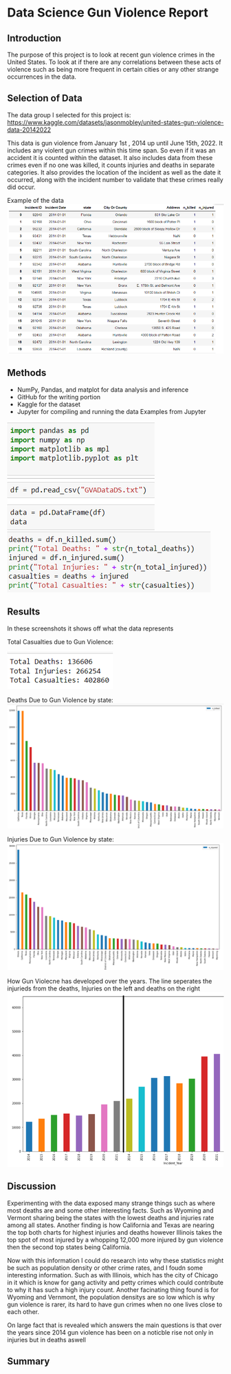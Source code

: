 # Data Science Gun Violence Report
## Introduction 

The purpose of this project is to look at recent gun violence crimes in the United States. To look at if there are any correlations between these acts of violence such as being more frequent in certain cities or any other strange occurrences in the data. 

## Selection of Data 

The data group I selected for this project is: 
https://www.kaggle.com/datasets/jasonmobley/united-states-gun-violence-data-20142022 

This data is gun violence from January 1st , 2014 up until June 15th, 2022. It includes any violent gun crimes within this time span. So even if it was an accident it is counted within the dataset. It also includes data from these crimes even if no one was killed, it counts injuries and deaths in separate categories. It also provides the location of the incident as well as the date it occurred, along with the incident number to validate that these crimes really did occur. 

Example of the data
![image](Gun_violence_example.png)


## Methods

- NumPy, Pandas, and matplot for data analysis and inference
- GitHub for the writing portion
- Kaggle for the dataset
- Jupyter for compiling and running the data
Examples from Jupyter


![image](data_frame.png)
![image](deaths_all.png)

## Results

In these screenshots it shows off what the data represents

Total Casualties due to Gun Violence:

![image](total_casualties.png)

Deaths Due to Gun Violence by state:
![image](gun_deaths.png)

Injuries Due to Gun Violence by state:
![image](gun_injured.png)

How Gun Violecne has developed over the years.
The line seperates the injurieds from the deaths, Injuries on the left and deaths on the right
![image](gun_years1.png)

## Discussion

Experimenting with the data exposed many strange things such as where most deaths are and some other interesting facts. Such as Wyoming and Vermont sharing being the states with the lowest deaths and injuries rate among all states. Another finding is how California and Texas are nearing the top both charts for highest injuries and 
deaths however Illinois takes the top spot of most injured by a whopping 12,000 more injured by gun violence then the second top states being California.

Now with this information I could do research into why these statistics might be such as population density or other crime rates, and I foudn some interesting information. Such as with Illinois, which has the city of Chicago in it which is know for gang activity and petty crimes which could contribute to why it has such a high injury count. Another facinating thing found is for Wyoming and Vernmont, the population densitys are so low which is why gun violence is rarer, its hard to have gun crimes when no one lives close to each other.

On large fact that is revealed which answers the main questions is that over the years since 2014 gun violence has been on a noticble rise not only in injuries but in deaths aswell

## Summary


